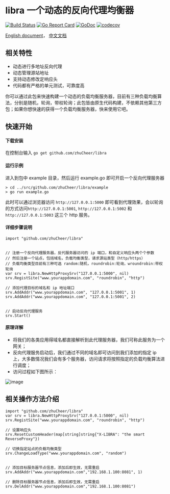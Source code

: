# libra 一个动态的反向代理均衡器

[![Build Status](https://travis-ci.org/zhuCheer/libra.svg?branch=master)](https://travis-ci.org/zhuCheer/libra) [![Go Report Card](https://goreportcard.com/badge/github.com/zhuCheer/libra)](https://goreportcard.com/report/github.com/zhuCheer/libra) [![GoDoc](https://godoc.org/github.com/zhuCheer/libra?status.svg)](https://godoc.org/github.com/zhuCheer/libra) [![codecov](https://codecov.io/gh/zhuCheer/libra/branch/master/graph/badge.svg)](https://codecov.io/gh/zhuCheer/libra)


[English document](https://github.com/zhuCheer/libra/blob/master/README.md)， [中文文档](https://github.com/zhuCheer/libra/blob/master/README_CN.md)

## 相关特性
- 动态进行多地址反向代理
- 动态管理源站地址
- 支持动态修改定响应头
- 代码都有严格的单元测试，可靠度高

你可以通过此包来快速构建一个动态的负载均衡服务器，目前有三种负载均衡算法，分别是随机，轮询，带权轮询；此包皆由原生代码构建，不依赖其他第三方包；如果你想快速的获得一个负载均衡服务器，快来使用它吧。


## 快速开始


#### 下载安装

在控制台输入
`go get github.com/zhuCheer/libra`

#### 运行示例

进入到包中 example 目录，然后运行 example.go 即可开启一个反向代理服务器
```
> cd ../src/github.com/zhuCheer/libra/example
> go run example.go

```

此时可以通过浏览器访问 `http://127.0.0.1:5000` 即可看到代理效果，会以轮询的方式访问`http://127.0.0.1:5001`, `http://127.0.0.1:5002` 和 `http://127.0.0.1:5003` 这三个 http 服务。


#### 详细步骤说明
```
import "github.com/zhuCheer/libra"

    
// 注册一个反向代理服务器，反代服务器访问的 ip 端口，和自定义响应头两个个参数
// 然后注册一个站点，包括域名，负载均衡类型，请求源站类型（http/https）
// 负载均衡类型目前有三种可选 random:随机，roundrobin:轮询，wroundrobin:带权轮询
var srv = libra.NewHttpProxySrv("127.0.0.1:5000", nil)
srv.RegistSite("www.yourappdomain.com", "roundrobin", "http")

// 添加代理目标的域名和 ip 地址端口
srv.AddAddr("www.yourappdomain.com", "127.0.0.1:5001", 1)
srv.AddAddr("www.yourappdomain.com", "127.0.0.1:5001", 2)


// 启动反向代理服务
srv.Start()
```

#### 原理详解

- 将我们的各类应用得域名都直接解析到此代理服务器，我们可称此服务为一个网关；
- 反向代理服务启动后，我们通过不同的域名即可访问到我们添加的指定 ip 上，大多数情况我们会有多个服务器，访问请求将按照指定的负载均衡算法进行调度；
- 访问过程如下图所示：

![image](https://img.douyucdn.cn/data/yuba/weibo/2019/07/02/201907021730116899917826388.gif)

## 相关操作方法介绍

```
import "github.com/zhuCheer/libra"
var srv = libra.NewHttpProxySrv("127.0.0.1:5000", nil)
srv.RegistSite("www.yourappdomain.com", "roundrobin", "http")

// 设置响应头
srv.ResetCustomHeader(map[string]string{"X-LIBRA": "the smart ReverseProxy"})

// 切换指定站点的负载均衡类型
srv.ChangeLoadType("www.yourappdomain.com", "random")


// 添加目标服务器节点信息，添加后即生效，无需重启
srv.AddAddr("www.yourappdomain.com","192.168.1.100:8081", 1)

// 删除目标服务器节点信息，添加后即生效，无需重启
srv.DelAddr("www.yourappdomain.com","192.168.1.100:8081")

```